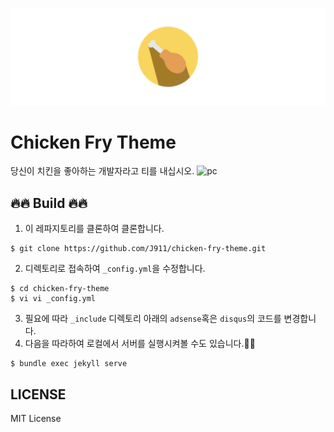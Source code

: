 
![chicken_banner](/assets/image/chicken-banner.png)

# Chicken Fry Theme
당신이 치킨을 좋아하는 개발자라고 티를 내십시오.
![pc](/assets/image/pc.gif)

## 🔥🔥 Build 🔥🔥
1. 이 레파지토리를 클론하여 클론합니다.
```
$ git clone https://github.com/J911/chicken-fry-theme.git
```
2. 디렉토리로 접속하여 `_config.yml`을 수정합니다.
```
$ cd chicken-fry-theme
$ vi vi _config.yml
```
3. 필요에 따라 `_include` 디렉토리 아래의 `adsense`혹은 `disqus`의 코드를 변경합니다.
4. 다음을 따라하여 로컬에서 서버를 실행시켜볼 수도 있습니다.🙌🙌
```
$ bundle exec jekyll serve
```

## LICENSE
MIT License
